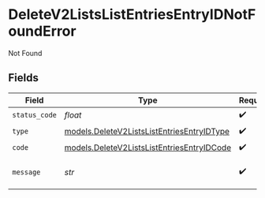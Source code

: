 # DeleteV2ListsListEntriesEntryIDNotFoundError

Not Found


## Fields

| Field                                                                                          | Type                                                                                           | Required                                                                                       | Description                                                                                    | Example                                                                                        |
| ---------------------------------------------------------------------------------------------- | ---------------------------------------------------------------------------------------------- | ---------------------------------------------------------------------------------------------- | ---------------------------------------------------------------------------------------------- | ---------------------------------------------------------------------------------------------- |
| `status_code`                                                                                  | *float*                                                                                        | :heavy_check_mark:                                                                             | N/A                                                                                            |                                                                                                |
| `type`                                                                                         | [models.DeleteV2ListsListEntriesEntryIDType](../models/deletev2listslistentriesentryidtype.md) | :heavy_check_mark:                                                                             | N/A                                                                                            |                                                                                                |
| `code`                                                                                         | [models.DeleteV2ListsListEntriesEntryIDCode](../models/deletev2listslistentriesentryidcode.md) | :heavy_check_mark:                                                                             | N/A                                                                                            |                                                                                                |
| `message`                                                                                      | *str*                                                                                          | :heavy_check_mark:                                                                             | N/A                                                                                            | List with slug/ID "enterprise_sales" not found.                                                |